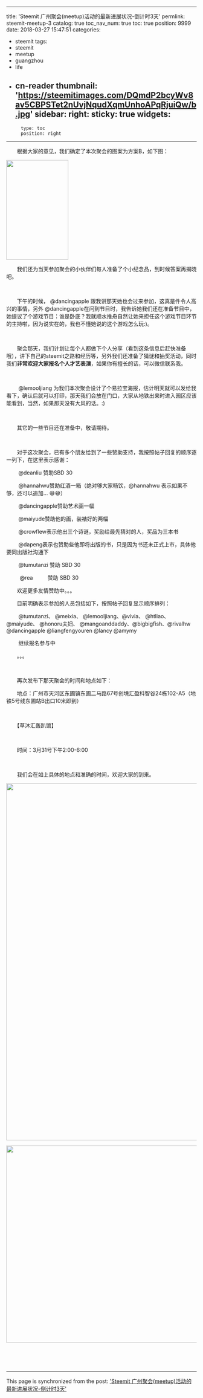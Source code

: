 
---
title: 'Steemit 广州聚会(meetup)活动的最新进展状况-倒计时3天'
permlink: steemit-meetup-3
catalog: true
toc_nav_num: true
toc: true
position: 9999
date: 2018-03-27 15:47:51
categories:
- steemit
tags:
- steemit
- meetup
- guangzhou
- life
- cn-reader
thumbnail: 'https://steemitimages.com/DQmdP2bcyWv8av5CBPSTet2nUvjNqudXqmUnhoAPqRjuiQw/b.jpg'
sidebar:
    right:
        sticky: true
widgets:
    -
        type: toc
        position: right
---


<html>
<p>　　根据大家的意见，我们确定了本次聚会的图案为方案B，如下图：</p>
<p><img src="https://steemitimages.com/DQmdP2bcyWv8av5CBPSTet2nUvjNqudXqmUnhoAPqRjuiQw/b.jpg" width="164" height="264"/></p>
<p>　　我们还为当天参加聚会的小伙伴们每人准备了个小纪念品，到时候答案再揭晓吧。</p>
<p><br></p>
<p>　　下午的时候， @dancingapple 跟我讲那天她也会过来参加，这真是件令人高兴的事情，另外 @dancingapple在问到节目时，我告诉她我们还在准备节目中，她提议了个游戏节目：谁是卧底？我就顺水推舟自然让她来担任这个游戏节目环节的主持啦，因为说实在的，我也不懂她说的这个游戏怎么玩:)。</p>
<p><br></p>
<p>　　聚会那天，我们计划让每个人都做下个人分享（看到这条信息后赶快准备哦），讲下自己的steemit之路和经历等，另外我们还准备了猜谜和抽奖活动，同时我们<strong>非常欢迎大家报名个人才艺表演</strong>，如果你有擅长的话，可以微信联系我。</p>
<p><br></p>
<p>　　 @lemooljiang 为我们本次聚会设计了个易拉宝海报，估计明天就可以发给我看下，确认后就可以打印，那天我们会放在门口，大家从地铁出来时进入园区应该能看到，当然，如果那天没有大风的话。:)</p>
<p><br></p>
<p>　　其它的一些节目还在准备中，敬请期待。</p>
<p><br></p>
<p>　　对于这次聚会，已有多个朋友给到了一些赞助支持，我按照帖子回复的顺序逐一列下，在这里表示感谢：</p>
<p>　　 @deanliu 赞助SBD 30</p>
<p>　　 @hannahwu赞助红酒一箱（绝对够大家畅饮，@hannahwu 表示如果不够，还可以追加... 😅😅）</p>
<p>　　 @dancingapple赞助艺术画一幅</p>
<p>　　 @maiyude赞助他的画，装裱好的两幅</p>
<p>　　 @crowflew表示他出三个诗谜，奖励给最先猜对的人，奖品为三本书</p>
<p>　　 @dapeng表示也赞助些他即将出版的书，只是因为书还未正式上市，具体他要同出版社沟通下 &nbsp;</p>
<p>　　 @tumutanzi 赞助 SBD 30</p>
<p>&nbsp;&nbsp;&nbsp;&nbsp;&nbsp;&nbsp;&nbsp;&nbsp;&nbsp;@rea &nbsp;&nbsp;&nbsp;&nbsp;&nbsp;&nbsp;&nbsp;&nbsp;&nbsp;赞助 SBD 30</p>
<p>　　欢迎更多友情赞助中。。。</p>
<p>　　目前明确表示参加的人员包括如下，按照帖子回复显示顺序排列：</p>
<p>　　 @tumutanzi、 @meixia、 @lemooljiang、@vivia、 @htliao、 @maiyude、 @honoru夫妇、 @mangoanddaddy、@bigbigfish、@rivalhw @dancingapple @liangfengyouren @lancy @amymy</p>
<p>　　 继续报名参与中</p>
<p>　　。。。</p>
<p><br></p>
<p>　　再次发布下那天聚会的时间和地点如下：</p>
<p>　　地点：广州市天河区东圃镇东圃二马路67号创境汇盈科智谷24栋102-A5（地铁5号线东圃站B出口10米即到）</p>
<p><br></p>
<p>　　【草沐汇轰趴馆】</p>
<p><br></p>
<p>　　时间：3月31号下午2:00-6:00</p>
<p><br></p>
<p>　　我们会在如上具体的地点和准确的时间，欢迎大家的到来。</p>
<p><img src="https://steemit-production-imageproxy-thumbnail.s3.amazonaws.com/DQmTwn7nvNyDfuLang3xWV6mC95KMUZhk4wMsqhk21VPzmR_1680x8400" width="1680" height="945"/></p>
<p><img src="https://steemit-production-imageproxy-thumbnail.s3.amazonaws.com/DQmRhoRyFRm48EqyYoJ8KYbLkDjg9dJ4evcJ3tn9rP7SqXC_1680x8400" width="955" height="522"/></p>
<p><br></p>
<p><br></p>
</html>

- - -

This page is synchronized from the post: ['Steemit 广州聚会(meetup)活动的最新进展状况-倒计时3天'](https://steemit.com/@rivalhw/steemit-meetup-3)
